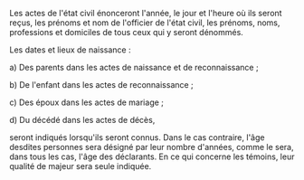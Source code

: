 Les actes de l'état civil énonceront l'année, le jour et l'heure où ils seront reçus, les prénoms et nom de l'officier de l'état civil, les prénoms, noms, professions et domiciles de tous ceux qui y seront dénommés.


  

Les dates et lieux de naissance :


  

a) Des parents dans les actes de naissance et de reconnaissance ;


  

b) De l'enfant dans les actes de reconnaissance ;


  

c) Des époux dans les actes de mariage ;


  

d) Du décédé dans les actes de décès,


seront indiqués lorsqu'ils seront connus. Dans le cas contraire, l'âge desdites personnes sera désigné par leur nombre d'années, comme le sera, dans tous les cas, l'âge des déclarants. En ce qui concerne les témoins, leur qualité de majeur sera seule indiquée.


  
